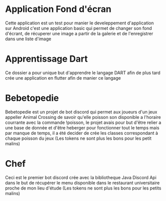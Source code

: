 <h1>Application Fond d'écran</h1>

Cette application est un test pour manier le develeppement d'application sur Android c'est une application basic qui permet de changer son fond d'écrant, de récuperer une image a partir de la galerie et de l'enregistrer dans une liste d'image

<h1>Apprentissage Dart</h1>

Ce dossier a pour unique but d'apprendre le langage DART afin de plus tard crée une application en flutter afin de manier ce langage


<h1>Bebetopedie</h1>

Bebetopedie est un projet de bot discord qui permet aux joueurs d'un jeux appeller Animal Crossing de savoir qu'elle poisson son disponible a l'horaire courrante avec la commande 
!poisson, le projet avais pour but d'être relier a une base de donnée et d'être heberger pour fonctionner tout le temps mais par manque de temps, il a été decider de crée les classes
correspondant à chaque poisson du jeux 
(Les tokens ne sont plus les bons pour les petit malins)

<h1>Chef</h1>

Ceci est le premier bot discord crée avec la bibliotheque Java Discord Api dans le but de récupérer le menu disponible dans le restaurant universitaire proche de mon lieu d'étude
(Les tokens ne sont plus les bons pour les petits malins)
